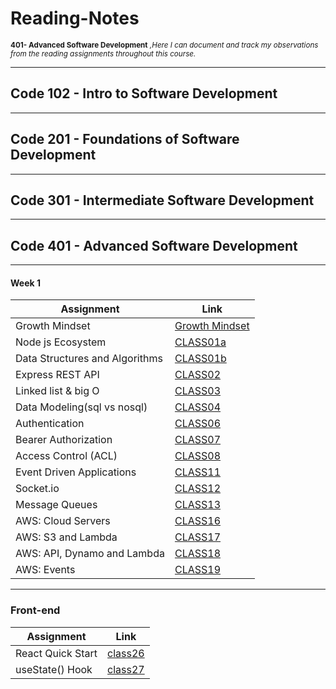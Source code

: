 # Reading-Notes

<sub>**401- Advanced Software Development** _,Here I can document and track my observations from the reading assignments throughout this course._  </sub>

----

## Code 102 - Intro to Software Development

----

## Code 201 - Foundations of Software Development

----

## Code 301 - Intermediate Software Development

----

## Code 401 - Advanced Software Development

----

#### Week 1


| Assignment | Link     | 
|----------  |----------|
| Growth Mindset      | [Growth Mindset](./GrowthMindset/GM.md)   | 
|  Node js Ecosystem      | [CLASS01a](./Week1/Class01a.md)   | 
| Data Structures and Algorithms      |  [CLASS01b](./Week1/DSA.md)  | 
| Express REST API   |  [CLASS02](./Week1/Class02.md)  | 
| Linked list & big O   |  [CLASS03](./Week1/Class03.md)  | 
| Data Modeling(sql vs nosql)  |  [CLASS04](./Week%202/Class03.md)  | 
| Authentication |  [CLASS06](./Week%202/Class06.md)  | 
| Bearer Authorization |  [CLASS07](./Week3/Class07.md)  | 
| Access Control (ACL) |  [CLASS08](./Week%204/Class08.md)  | 
| Event Driven Applications |  [CLASS11](./Week%205/class11.md)  | 
| Socket.io |  [CLASS12](./Week%205/class12.md)  | 
| Message Queues|  [CLASS13](./Week%205//class%2013.md)  | 
| AWS: Cloud Servers|  [CLASS16](./Week%205/class16.md)  | 
| AWS: S3 and Lambda|  [CLASS17](./Week%206/class17.md)  | 
| AWS: API, Dynamo and Lambda|  [CLASS18](./Week%206/class18.md)  | 
| AWS: Events|  [CLASS19](./Week%206/class19.md)  | 


----

### Front-end


| Assignment | Link     | 
|----------  |----------|
| React Quick Start  | [class26](./front-end/week1/class26.md)   | 
| useState() Hook  | [class27](./front-end/week1/class27.md)   | 